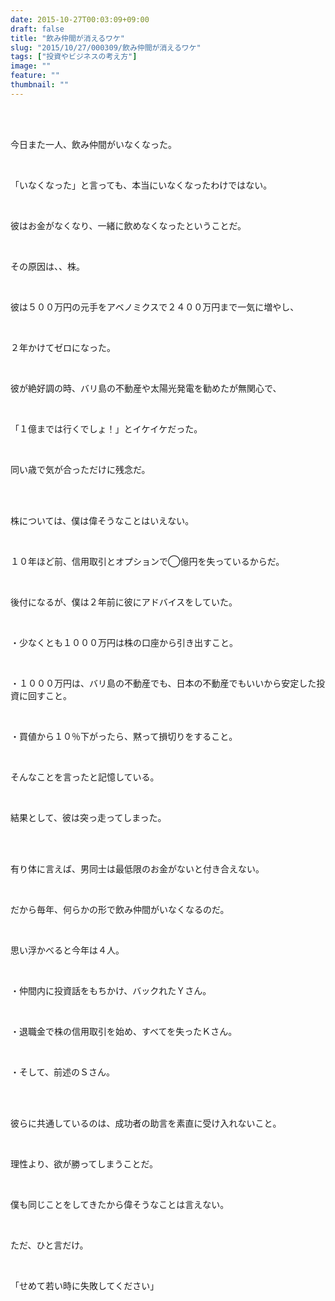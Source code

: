 ```yaml
---
date: 2015-10-27T00:03:09+09:00
draft: false
title: "飲み仲間が消えるワケ"
slug: "2015/10/27/000309/飲み仲間が消えるワケ"
tags: ["投資やビジネスの考え方"]
image: ""
feature: ""
thumbnail: ""
---
```

<br/><br/><p>今日また一人、飲み仲間がいなくなった。</p><br/><p>「いなくなった」と言っても、本当にいなくなったわけではない。</p><br/><p>彼はお金がなくなり、一緒に飲めなくなったということだ。</p><br/><p>その原因は、、株。</p><br/><p>彼は５００万円の元手をアベノミクスで２４００万円まで一気に増やし、</p><br/><p>２年かけてゼロになった。</p><br/><p>彼が絶好調の時、バリ島の不動産や太陽光発電を勧めたが無関心で、</p><br/><p>「１億までは行くでしょ！」とイケイケだった。</p><br/><p>同い歳で気が合っただけに残念だ。</p><br/><br/><p>株については、僕は偉そうなことはいえない。</p><br/><p>１０年ほど前、信用取引とオプションで◯億円を失っているからだ。</p><br/><p>後付になるが、僕は２年前に彼にアドバイスをしていた。</p><br/><p>・少なくとも１０００万円は株の口座から引き出すこと。</p><br/><p>・１０００万円は、バリ島の不動産でも、日本の不動産でもいいから安定した投資に回すこと。</p><br/><p>・買値から１０％下がったら、黙って損切りをすること。</p><br/><p>そんなことを言ったと記憶している。</p><br/><p>結果として、彼は突っ走ってしまった。</p><br/><br/><p>有り体に言えば、男同士は最低限のお金がないと付き合えない。</p><br/><p>だから毎年、何らかの形で飲み仲間がいなくなるのだ。</p><br/><p>思い浮かべると今年は４人。</p><br/><p>・仲間内に投資話をもちかけ、バックれたＹさん。</p><br/><p>・退職金で株の信用取引を始め、すべてを失ったＫさん。</p><br/><p>・そして、前述のＳさん。</p><br/><br/><p>彼らに共通しているのは、成功者の助言を素直に受け入れないこと。</p><br/><p>理性より、欲が勝ってしまうことだ。</p><br/><p>僕も同じことをしてきたから偉そうなことは言えない。</p><br/><p>ただ、ひと言だけ。</p><br/><p>「せめて若い時に失敗してください」</p><br/><br/><br/><br/><br/><br/><br/><br/><br/><br/><br/><br/><br/>

